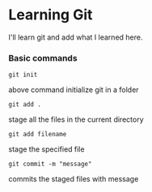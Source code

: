 # Learning Git
I'll learn git and add what I learned here.

### Basic commands
```
git init
```
above command initialize git in a folder
```
git add .
```
stage all the files in the current directory

```
git add filename
```
stage the specified file

```
git commit -m "message"
```
commits the staged files with message


